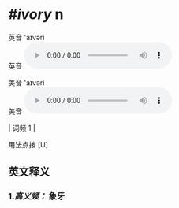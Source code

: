 # ***\#ivory*** n
英音 'aɪvəri  
英音
<audio src="./media/ivory-b.aac" controls="controls"></audio>

美音 'aɪvəri  
美音
<audio src="./media/ivory.aac" controls="controls"></audio>



| 词频 1 |  

用法点拨  [U]

英文释义
---
### 1.*高义频：* **象牙**  


